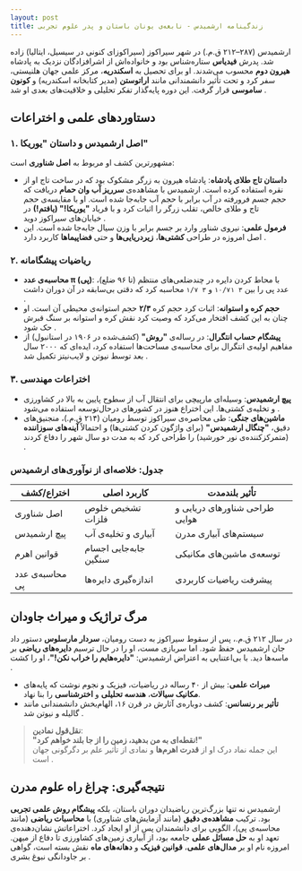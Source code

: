 ```yaml
---
layout: post
title: زندگینامه ارشمیدس - نابغه‌ی یونان باستان و پدر علوم تجربی
---
```


ارشمیدس (۲۸۷–۲۱۲ ق.م.) در شهر سیراکوز (سیراکوزای کنونی در سیسیل، ایتالیا) زاده شد. پدرش **فیدیاس** ستاره‌شناس بود و خانواده‌اش از اشرافزادگان نزدیک به پادشاه **هیرون دوم** محسوب می‌شدند. او برای تحصیل به **اسکندریه**، مرکز علمی جهان هلنیستی، سفر کرد و تحت تأثیر دانشمندانی مانند **اراتوستن** (مدیر کتابخانه اسکندریه) و **کونون ساموسی** قرار گرفت. این دوره پایه‌گذار تفکر تحلیلی و خلاقیت‌های بعدی او شد .  

## دستاوردهای علمی و اختراعات  
### ۱. **اصل ارشمیدس و داستان "یوریکا"**  
مشهورترین کشف او مربوط به **اصل شناوری** است:  
- **داستان تاج طلای پادشاه**: پادشاه هیرون به زرگر مشکوک بود که در ساخت تاج او از نقره استفاده کرده است. ارشمیدس با مشاهده‌ی **سرریز آب وان حمام** دریافت که حجم جسم فرورفته در آب برابر با حجم آب جابه‌جا شده است. او با مقایسه‌ی حجم تاج و طلای خالص، تقلب زرگر را اثبات کرد و با فریاد **"یوریکا!" (یافتم!)** در خیابان‌های سیراکوز دوید .  
- **فرمول علمی**: نیروی شناور وارد بر جسم برابر با وزن سیال جابه‌جا شده است. این اصل امروزه در طراحی **کشتی‌ها**، **زیردریایی‌ها** و حتی **فضاپیماها** کاربرد دارد .  

### ۲. **ریاضیات پیشگامانه**  
- **محاسبه‌ی عدد π (پی)**: با محاط کردن دایره در چندضلعی‌های منتظم (تا ۹۶ ضلع)، عدد پی را بین `۳ ۱۰/۷۱` و `۳ ۱/۷` محاسبه کرد که دقتی بی‌سابقه در آن دوران داشت .  
- **حجم کره و استوانه**: اثبات کرد حجم کره **۲/۳** حجم استوانه‌ی محیطی آن است. او چنان به این کشف افتخار می‌کرد که وصیت کرد نقش کره و استوانه بر سنگ قبرش حک شود .  
- **پیشگام حساب انتگرال**: در رساله‌ی **"روش"** (کشف‌شده در ۱۹۰۶ در استانبول) از مفاهیم اولیه‌ی انتگرال برای محاسبه‌ی مساحت‌ها استفاده کرد، ایده‌ای که ۲۰۰۰ سال بعد توسط نیوتن و لایب‌نیتز تکمیل شد .  

### ۳. **اختراعات مهندسی**  
- **پیچ ارشمیدس**: وسیله‌ای مارپیچی برای انتقال آب از سطوح پایین به بالا در کشاورزی و تخلیه‌ی کشتی‌ها. این اختراع هنوز در کشورهای درحال‌توسعه استفاده می‌شود .  
- **ماشین‌های جنگی**: طی محاصره‌ی سیراکوز توسط رومیان (۲۱۴ ق.م.)، منجنیق‌های دقیق، **"چنگال ارشمیدس"** (برای واژگون کردن کشتی‌ها) و احتمالاً **آینه‌های سوزاننده** (متمرکزکننده‌ی نور خورشید) را طراحی کرد که به مدت دو سال شهر را دفاع کردند .  

### جدول: خلاصه‌ای از نوآوری‌های ارشمیدس  

| اختراع/کشف        | کاربرد اصلی                          | تأثیر بلندمدت                     |  
|-------------------|--------------------------------------|-----------------------------------|  
| اصل شناوری       | تشخیص خلوص فلزات                     | طراحی شناورهای دریایی و هوایی    |  
| پیچ ارشمیدس      | آبیاری و تخلیه‌ی آب                   | سیستم‌های آبیاری مدرن             |  
| قوانین اهرم      | جابه‌جایی اجسام سنگین                | توسعه‌ی ماشین‌های مکانیکی          |  
| محاسبه‌ی عدد پی  | اندازه‌گیری دایره‌ها                 | پیشرفت ریاضیات کاربردی           |  

## مرگ تراژیک و میراث جاودان  
در سال ۲۱۲ ق.م.، پس از سقوط سیراکوز به دست رومیان، **سردار مارسلوس** دستور داد جان ارشمیدس حفظ شود. اما سربازی مست، او را در حال ترسیم **دایره‌های ریاضی** بر ماسه‌ها دید. با بی‌اعتنایی به اعتراض ارشمیدس: **"دایره‌هایم را خراب نکن!"**، او را کشت .  
- **میراث علمی**: بیش از ۴۰ رساله در ریاضیات، فیزیک و نجوم نوشت که پایه‌های **مکانیک سیالات**، **هندسه تحلیلی** و **اخترشناسی** را بنا نهاد.  
- **تأثیر بر رنسانس**: کشف دوباره‌ی آثارش در قرن ۱۶، الهام‌بخش دانشمندانی مانند گالیله و نیوتن شد .  

> **نقل‌قول نمادین**:  
> **"نقطه‌ای به من بدهید، زمین را از جا بلند خواهم کرد!"**  
> این جمله نماد درک او از **قدرت اهرم‌ها** و نمادی از تأثیر علم بر دگرگونی جهان است .

## نتیجه‌گیری: چراغ راه علوم مدرن  
ارشمیدس نه تنها بزرگ‌ترین ریاضیدان دوران باستان، بلکه **پیشگام روش علمی تجربی** بود. ترکیب **مشاهده‌ی دقیق** (مانند آزمایش‌های شناوری) با **محاسبات ریاضی** (مانند محاسبه‌ی پی)، الگویی برای دانشمندان پس از او ایجاد کرد. اختراعاتش نشان‌دهنده‌ی تعهد او به **حل مسائل عملی** جامعه بود، از آبیاری زمین‌های کشاورزی تا دفاع از میهن. امروزه نام او بر **مدال‌های علمی**، **قوانین فیزیک** و **دهانه‌های ماه** نقش بسته است، گواهی بر جاودانگی نبوغ بشری .
